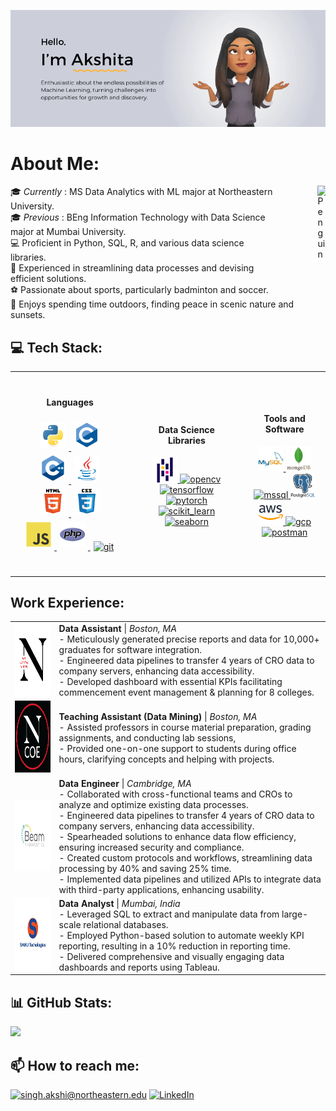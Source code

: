 ![Akshita_SIngh Banner Image](./Banner.png)


# About Me:
  <div  style="float:right; margin-bottom: 50px;"><img align= "right" src="https://condaluna.com/assets/stickers/work.gif" alt="Penguin" width="18%"/> </div>
🎓 <i>Currently </i>: MS Data Analytics with ML major at Northeastern University. </br>
      🎓 <i>Previous </i>: BEng Information Technology with Data Science major at Mumbai University.</br>
      💻 Proficient in Python, SQL, R, and various data science libraries.</br>
      💼 Experienced in streamlining data processes and devising efficient solutions.</br>
      ⚽ Passionate about sports, particularly badminton and soccer.</br>
      🌄 Enjoys spending time outdoors, finding peace in scenic nature and sunsets.</br>


## 💻 Tech Stack:
<table style="border-collapse: collapse;">
  <tr>
    <td align="center" style="padding: 20px; border: none;">
      <h4>Languages</h4>
      <p>
        <a href="https://www.python.org" target="_blank" rel="noreferrer"> <img src="https://raw.githubusercontent.com/devicons/devicon/master/icons/python/python-original.svg" alt="python" width="40" height="40" style="padding: 5px;"/> </a>
        <a href="https://www.cprogramming.com/" target="_blank" rel="noreferrer"> <img src="https://raw.githubusercontent.com/devicons/devicon/master/icons/c/c-original.svg" alt="c" width="40" height="40" style="padding: 5px;"/> </a>
         <a href="https://www.w3schools.com/cpp/" target="_blank" rel="noreferrer"> <img src="https://raw.githubusercontent.com/devicons/devicon/master/icons/cplusplus/cplusplus-original.svg" alt="cplusplus" width="40" height="40" style="padding: 5px;"/> </a> 
        <a href="https://www.java.com" target="_blank" rel="noreferrer"> <img src="https://raw.githubusercontent.com/devicons/devicon/master/icons/java/java-original.svg" alt="java" width="40" height="40" style="padding: 5px;"/> </a> 
        <a href="https://www.w3.org/html/" target="_blank" rel="noreferrer"> <img src="https://raw.githubusercontent.com/devicons/devicon/master/icons/html5/html5-original-wordmark.svg" alt="html5" width="40" height="40" style="padding: 5px;"/> </a> 
        <a href="https://www.w3schools.com/css/" target="_blank" rel="noreferrer"> <img src="https://raw.githubusercontent.com/devicons/devicon/master/icons/css3/css3-original-wordmark.svg" alt="css3" width="40" height="40" style="padding: 5px;"/> </a> 
        <a href="https://developer.mozilla.org/en-US/docs/Web/JavaScript" target="_blank" rel="noreferrer"> <img src="https://raw.githubusercontent.com/devicons/devicon/master/icons/javascript/javascript-original.svg" alt="javascript" width="40" height="40" style="padding: 5px;"/> </a> 
        <a href="https://www.php.net" target="_blank" rel="noreferrer"> <img src="https://raw.githubusercontent.com/devicons/devicon/master/icons/php/php-original.svg" alt="php" width="40" height="40" style="padding: 5px;"/> </a>
        <a href="https://git-scm.com/" target="_blank" rel="noreferrer"> <img src="https://www.vectorlogo.zone/logos/git-scm/git-scm-icon.svg" alt="git" width="40" height="40" style="padding: 5px;"/> </a> 
      </p>
    </td>
    <td align="center" style="padding: 20px; border: none;">
      <h4>Data Science Libraries</h4>
      <p>
        <a href="https://pandas.pydata.org/" target="_blank" rel="noreferrer"> <img src="https://raw.githubusercontent.com/devicons/devicon/2ae2a900d2f041da66e950e4d48052658d850630/icons/pandas/pandas-original.svg" alt="pandas" width="40" height="40"/> </a>
        <a href="https://opencv.org/" target="_blank" rel="noreferrer"> <img src="https://www.vectorlogo.zone/logos/opencv/opencv-icon.svg" alt="opencv" width="40" height="40"/> </a> <a href="https://pandas.pydata.org/" target="_blank" rel="noreferrer">
          <a href="https://www.tensorflow.org" target="_blank" rel="noreferrer"> <img src="https://www.vectorlogo.zone/logos/tensorflow/tensorflow-icon.svg" alt="tensorflow" width="40" height="40"/> </a> 
          <a href="https://pytorch.org/" target="_blank" rel="noreferrer"> <img src="https://www.vectorlogo.zone/logos/pytorch/pytorch-icon.svg" alt="pytorch" width="40" height="40"/> </a>
<a href="https://scikit-learn.org/" target="_blank" rel="noreferrer"> <img src="https://upload.wikimedia.org/wikipedia/commons/0/05/Scikit_learn_logo_small.svg" alt="scikit_learn" width="40" height="40"/> </a> 
<a href="https://seaborn.pydata.org/" target="_blank" rel="noreferrer"> <img src="https://seaborn.pydata.org/_images/logo-mark-lightbg.svg" alt="seaborn" width="40" height="40"/> </a> 
      </p>
    </td>
    <td align="center">
      <h4>Tools and Software</h4>
      <p>
        <a href="https://www.mysql.com/" target="_blank" rel="noreferrer"> <img src="https://raw.githubusercontent.com/devicons/devicon/master/icons/mysql/mysql-original-wordmark.svg" alt="mysql" width="40" height="40"/> </a>
        <a href="https://www.mongodb.com/" target="_blank" rel="noreferrer"> <img src="https://raw.githubusercontent.com/devicons/devicon/master/icons/mongodb/mongodb-original-wordmark.svg" alt="mongodb" width="40" height="40"/> </a> <a href="https://www.microsoft.com/en-us/sql-server" target="_blank" rel="noreferrer"> <img src="https://www.svgrepo.com/show/303229/microsoft-sql-server-logo.svg" alt="mssql" width="40" height="40"/> </a> 
        <a href="https://www.postgresql.org" target="_blank" rel="noreferrer"> <img src="https://raw.githubusercontent.com/devicons/devicon/master/icons/postgresql/postgresql-original-wordmark.svg" alt="postgresql" width="40" height="40"/> </a> 
        <a href="https://aws.amazon.com" target="_blank" rel="noreferrer"> <img src="https://raw.githubusercontent.com/devicons/devicon/master/icons/amazonwebservices/amazonwebservices-original-wordmark.svg" alt="aws" width="40" height="40"/> </a>
        <a href="https://cloud.google.com" target="_blank" rel="noreferrer"> <img src="https://www.vectorlogo.zone/logos/google_cloud/google_cloud-icon.svg" alt="gcp" width="40" height="40"/> </a> 
        <a href="https://postman.com" target="_blank" rel="noreferrer"> <img src="https://www.vectorlogo.zone/logos/getpostman/getpostman-icon.svg" alt="postman" width="40" height="40"/> </a> 
        <!-- Add other tool and software icons here -->
      </p>
    </td>
  </tr>
</table>

## Work Experience:
<table>
  <tr>
    <td><img src="./NEU.png" alt="NEU Image" width="120" height="115"/></td>
    <td>
      <strong>Data Assistant</strong> | <i> Boston, MA </i><br>
      - Meticulously generated precise reports and data for 10,000+ graduates for software integration.<br>
      - Engineered data pipelines to transfer 4 years of CRO data to company servers, enhancing data accessibility.<br>
      - Developed dashboard with essential KPIs facilitating commencement event management & planning for 8 colleges.
    </td>
  </tr>
    <tr>
    <td><img src="./COE.png" alt="COE Image" width="120" height="115"/></td>
    <td>
      <strong>Teaching Assistant (Data Mining)</strong> | <i> Boston, MA </i><br>
      - Assisted professors in course material preparation, grading assignments, and conducting lab sessions,<br>
      - Provided one-on-one support to students during office hours, clarifying concepts and helping with projects.<br>
    </td>
  </tr>
  <tr>
    <td><img src="./d_qyFmMI_400x400.jpg" alt="Beam Image" width="120" height="115"/></td>
    <td>
      <strong>Data Engineer</strong> | <i> Cambridge, MA </i><br>
      - Collaborated with cross-functional teams and CROs to analyze and optimize existing data processes.<br>
      - Engineered data pipelines to transfer 4 years of CRO data to company servers, enhancing data accessibility.<br>
      - Spearheaded solutions to enhance data flow efficiency, ensuring increased security and compliance.<br>
      - Created custom protocols and workflows, streamlining data processing by 40% and saving 25% time.<br>
      - Implemented data pipelines and utilized APIs to integrate data with third-party applications, enhancing usability.
    </td>
  </tr>
  <tr>
    <td><img src="./sahu.jpeg" alt="Sahu Image" width="120" height="115"/></td>
    <td>
      <strong>Data Analyst</strong> | <i> Mumbai, India </i><br>
      - Leveraged SQL to extract and manipulate data from large-scale relational databases. <br>
      - Employed Python-based solution to automate weekly KPI reporting, resulting in a 10% reduction in reporting time.<br>
      - Delivered comprehensive and visually engaging data dashboards and reports using Tableau.<br>
    </td>
  </tr>
</table>




## 📊 GitHub Stats:

![](https://github-readme-streak-stats.herokuapp.com/?user=akshita-singh-2000&theme=omni&hide_border=false)<br/>

## 📫 How to reach me:
<a href="mailto:singh.akshi@northeastern.edu">![singh.akshi@northeastern.edu](https://img.shields.io/badge/Outlook-%230077B5.svg?logo=Gmail&logoColor=white)</a> 
[![LinkedIn](https://img.shields.io/badge/LinkedIn-%230077B5.svg?logo=linkedin&logoColor=white)](https://linkedin.com/in/singh-akshi) 

